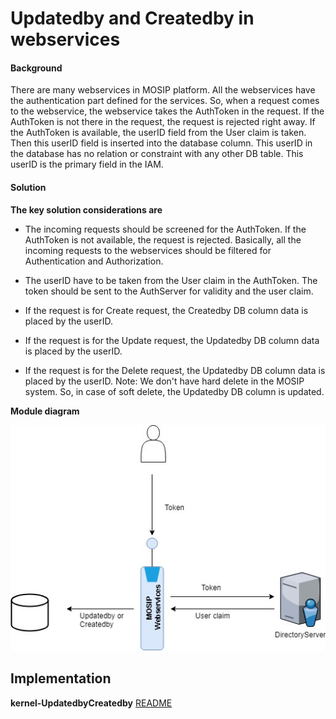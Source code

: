 ﻿# Updatedby and Createdby in webservices

#### Background

There are many webservices in MOSIP platform. All the webservices have the authentication part defined for the services. So, when a request comes to the webservice, the webservice takes the AuthToken in the request. If the AuthToken is not there in the request, the request is rejected right away. If the AuthToken is available, the userID field from the User claim is taken. Then this userID field is inserted into the database column. This userID in the database has no relation or constraint with any other DB table. This userID is the primary field in the IAM. 

#### Solution



**The key solution considerations are**


- The incoming requests should be screened for the AuthToken. If the AuthToken is not available, the request is rejected. Basically, all the incoming requests to the webservices should be filtered for Authentication and Authorization. 


- The userID have to be taken from the User claim in the AuthToken. The token should be sent to the AuthServer for validity and the user claim. 


- If the request is for Create request, the Createdby DB column data is placed by the userID.

- If the request is for the Update request, the Updatedby DB column data is placed by the userID. 

- If the request is for the Delete request, the Updatedby DB column data is placed by the userID. Note: We don't have hard delete in the MOSIP system. So, in case of soft delete, the Updatedby DB column is updated. 



**Module diagram**



![Module Diagram](_images/UpdatedbyCreatedby.jpg)



## Implementation


**kernel-UpdatedbyCreatedby** [README](../../kernel/UpdatedbyCreatedby/README.md)
